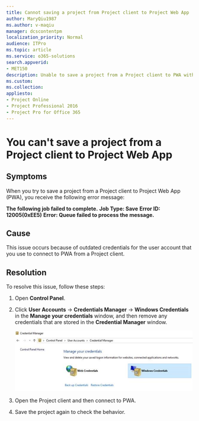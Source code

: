 ```yaml
---
title: Cannot saving a project from Project client to Project Web App
author: MaryQiu1987
ms.author: v-maqiu
manager: dcscontentpm
localization_priority: Normal
audience: ITPro 
ms.topic: article
ms.service: o365-solutions
search.appverid: 
- MET150
description: Unable to save a project from a Project client to PWA with the error ID 12005(0xEE5)
ms.custom:
ms.collection:
appliesto:
- Project Online
- Project Professional 2016
- Project Pro for Office 365
---
```


# You can't save a project from a Project client to Project Web App

## Symptoms

When you try to save a project from a Project client to Project Web App (PWA), you receive the following error message:

**The following job failed to complete.**
**Job Type: Save**
**Error ID: 12005(0xEE5)**
**Error: Queue failed to process the message.**

## Cause

This issue occurs because of outdated credentials for the user account that you use to connect to PWA from a Project client.

## Resolution

To resolve this issue, follow these steps:
1. Open **Control Panel**.
2. Click **User Accounts** -> **Credentials Manager** -> **Windows Credentials** in the **Manage your credentials** window, and then remove any credentials that are stored in the **Credential Manager** window.

   ![Removing credentials in the Credential Manager window](./media/cant-save-project-client-to-web-app/credentials.png)
3. Open the Project client and then connect to PWA.
4. Save the project again to check the behavior.
